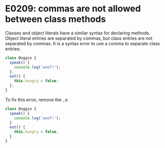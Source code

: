 # E0209: commas are not allowed between class methods

Classes and object literals have a similar syntax for declaring methods. Object
literal entries are separated by commas, but class entries are not separated by
commas. It is a syntax error to use a comma to separate class entries:

```javascript
class Doggie {
  speak() {
    console.log('woof!');
  },
  eat() {
    this.hungry = false;
  },
}
```

To fix this error, remove the `,`s:

```javascript
class Doggie {
  speak() {
    console.log('woof!');
  }
  eat() {
    this.hungry = false;
  }
}
```
